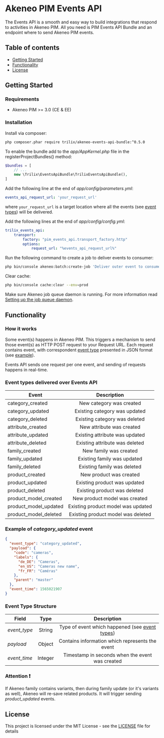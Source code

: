 # Akeneo PIM Events API

The Events API is a smooth and easy way to build integrations that respond to activities in Akeneo PIM. 
All you need is PIM Events API Bundle and an endpoint where to send Akeneo PIM events.

## Table of contents
* [Getting Started](#Getting-Started)
* [Functionality](#Functionality)
* [License](#License)

## Getting Started

### Requirements

* Akeneo PIM >= 3.0 (CE & EE)

### Installation

Install via composer:

```bash
php composer.phar require trilix/akeneo-events-api-bundle:^0.5.0
```

To enable the bundle add to the *app/AppKernel.php* file in the registerProjectBundles() method:

```php
$bundles = [
    // ...
    new \Trilix\EventsApiBundle\TrilixEventsApiBundle(),
]
```

Add the following line at the end of *app/config/parameters.yml*:

```yaml
events_api_request_url: 'your_request_url'
```

where `your_request_url` is a target location where all the events (see [event types](#Event-types-delivered-over-Events-API)) will be delivered.

Add the following lines at the end of *app/config/config.yml*:

```yaml
trilix_events_api:
    transport:
        factory: "pim_events_api.transport_factory.http"
        options:
            request_url: "%events_api_request_url%"
```

Run the following command to create a job to deliver events to consumer:

```bash
php bin/console akeneo:batch:create-job 'Deliver outer event to consumer' deliver_outer_event_to_consumer internal deliver_outer_event_to_consumer
```

Clear cache:

```bash
php bin/console cache:clear --env=prod
```

Make sure Akeneo job queue daemon is running. For more information read [Setting up the job queue daemon](https://docs.akeneo.com/latest/install_pim/manual/daemon_queue.html#setting-up-the-job-queue-daemon).

## Functionality

### How it works

Some event(s) happens in Akeneo PIM. This triggers a mechanism to send those event(s) as HTTP POST request to your Request URL.
Each request contains event, with correspondent [event type](#Event-types-delivered-over-Events-API) presented in JSON format (see [example](#Example-of-*category_updated*-event)).

Events API sends one request per one event, and sending of requests happens in real-time.

### Event types delivered over Events API

| **Event** | **Description** |
| --------------------- |:----------------------------------:|
| category_created      | New category was created           |
| category_updated      | Existing category was updated      |
| category_deleted      | Existing category was deleted      |
| attribute_created     | New attribute was created          |
| attribute_updated     | Existing attribute was updated     |
| attribute_deleted     | Existing attribute was deleted     |
| family_created        | New family was created             |
| family_updated        | Existing family was updated        |
| family_deleted        | Existing family was deleted        |
| product_created       | New product was created            |
| product_updated       | Existing product was updated       |
| product_deleted       | Existing product was deleted       |
| product_model_created | New product model was created      |
| product_model_updated | Existing product model was updated |
| product_model_deleted | Existing product model was deleted |

### Example of *category_updated* event

```json
{
  "event_type": "category_updated",
  "payload": {
    "code": "cameras",
    "labels": {
      "de_DE": "Cameras",
      "en_US": "Cameras new name",
      "fr_FR": "Caméras"
    },
    "parent": "master"
  },
  "event_time": 1565021907
}
```

### Event Type Structure

| Field        | Type | Description                                                                                 |
| ------------ |:-------:|:----------------------------------------------------------------------------------------:|
| *event_type* | String  | Type of event which happened (see [event types](#Event-types-delivered-over-Events-API)) |
| *payload*    | Object  | Contains information which represents the event                                          |
| *event_time* | Integer | Timestamp in seconds when the event was created                                          |

### Attention :heavy_exclamation_mark:

If Akeneo family contains variants, then during family update (or it's variants as well),
Akeneo will re-save related products. It will trigger sending *product_updated* events.

## License

This project is licensed under the MIT License - see the [LICENSE](LICENSE) file for details
